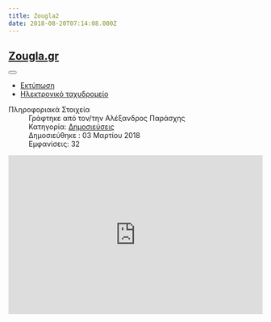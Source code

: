 ```yaml
---
title: Zougla2
date: 2018-08-20T07:14:08.000Z
---
```


<div class="items-row cols-1 row-2 row-fluid clearfix">
   <div class="span12">
      <div class="item column-1"
         itemprop="blogPost" itemscope itemtype="https://schema.org/BlogPosting">
         <div class="page-header">
            <h2 itemprop="name">
               <a href="/dimosiefseis/126-zougla-gr" itemprop="url">
               Zougla.gr					</a>
            </h2>
         </div>
         <div class="icons">
            <div class="btn-group pull-right">
               <button class="btn dropdown-toggle" type="button" id="dropdownMenuButton-126" aria-label="Εργαλεία χρηστών"
                  data-toggle="dropdown" aria-haspopup="true" aria-expanded="false">
               <span class="icon-cog" aria-hidden="true"></span>
               <span class="caret" aria-hidden="true"></span>
               </button>
               <ul class="dropdown-menu" aria-labelledby="dropdownMenuButton-126">
                  <li class="print-icon"> <a href="/dimosiefseis/126-zougla-gr?tmpl=component&amp;print=1&amp;layout=default" title="Εκτύπωση άρθρου < Zougla.gr >" onclick="window.open(this.href,'win2','status=no,toolbar=no,scrollbars=yes,titlebar=no,menubar=no,resizable=yes,width=640,height=480,directories=no,location=no'); return false;" rel="nofollow">			<span class="icon-print" aria-hidden="true"></span>
                     Εκτύπωση	</a> 
                  </li>
                  <li class="email-icon"> <a href="/component/mailto/?tmpl=component&amp;template=fitness_center&amp;link=c7cf9f40c226f0931dce04019e219ccbf30c1d32" title="Στείλτε αυτό το σύνδεσμο με ένα email σε ένα φίλο" onclick="window.open(this.href,'win2','width=400,height=450,menubar=yes,resizable=yes'); return false;" rel="nofollow">			<span class="icon-envelope" aria-hidden="true"></span>
                     Ηλεκτρονικό ταχυδρομείο	</a> 
                  </li>
               </ul>
            </div>
         </div>
         <dl class="article-info muted">
            <dt class="article-info-term">
               Πληροφοριακά Στοιχεία							
            </dt>
            <dd class="createdby" itemprop="author" itemscope itemtype="https://schema.org/Person">
               Γράφτηκε από τον/την <span itemprop="name">Αλέξανδρος Παράσχης</span>	
            </dd>
            <dd class="category-name">
               Κατηγορία: <a href="/dimosiefseis" itemprop="genre">Δημοσιεύσεις</a>							
            </dd>
            <dd class="published">
               <span class="icon-calendar" aria-hidden="true"></span>
               <time datetime="2018-03-03T11:16:42+00:00" itemprop="datePublished">
               Δημοσιεύθηκε : 03 Μαρτίου 2018 				</time>
            </dd>
            <dd class="hits">
               <span class="icon-eye-open" aria-hidden="true"></span>
               <meta itemprop="interactionCount" content="UserPageVisits:32" />
               Εμφανίσεις: 32			
            </dd>
         </dl>
         <div class="videoWrapper"><iframe width="100%" height="315" src="https://www.youtube.com/embed/zIXhT7qd1y8" frameborder="0" allow="autoplay; encrypted-media" allowfullscreen="allowfullscreen"></iframe></div>
      </div>
      <!-- end item -->
   </div>
   <!-- end span -->
</div>
<!-- end row -->
